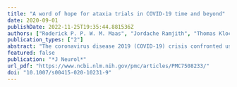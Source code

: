 ```yaml
---
title: "A word of hope for ataxia trials in COVID-19 time and beyond"
date: 2020-09-01
publishDate: 2022-11-25T19:35:44.881536Z
authors: ["Roderick P. P. W. M. Maas", "Jordache Ramjith", "Thomas Klockgether", "Kit C. B. Roes", "Bart P. C. van de Warrenburg"]
publication_types: ["2"]
abstract: "The coronavirus disease 2019 (COVID-19) crisis confronted us, like many researchers worldwide, with an unforeseen challenge during the final stages of a randomized controlled trial involving ataxia patients. Institutional guidelines suddenly no longer allowed regular follow-up visits to take place, impeding the clinical evaluation of long-term outcomes. Here, we discuss the various scenarios that we considered in response to these imposed restrictions and share our experience of home video recording by dedicated, extensively instructed family members. Albeit somewhat unconventional at first glance, this last resort strategy enabled us to reliably assess the study’s primary endpoint at the predefined point in time and hopefully encourages researchers in other ongoing ataxia trials to continue their activities. Remote assessments of ataxia severity may serve as a reasonable substitute in interventional trials beyond the current exceptional situation generated by the COVID-19 pandemic, but will require further investigation."
featured: false
publication: "*J Neurol*"
url_pdf: "https://www.ncbi.nlm.nih.gov/pmc/articles/PMC7508233/"
doi: "10.1007/s00415-020-10231-9"
---
```


